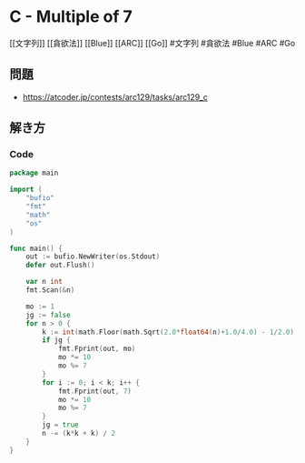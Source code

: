 # C - Multiple of 7
[[文字列]] [[貪欲法]] [[Blue]] [[ARC]] [[Go]]
#文字列 #貪欲法 #Blue #ARC #Go 

## 問題
- https://atcoder.jp/contests/arc129/tasks/arc129_c

## 解き方
### Code
```go
package main

import (
	"bufio"
	"fmt"
	"math"
	"os"
)

func main() {
	out := bufio.NewWriter(os.Stdout)
	defer out.Flush()

	var n int
	fmt.Scan(&n)

	mo := 1
	jg := false
	for n > 0 {
		k := int(math.Floor(math.Sqrt(2.0*float64(n)+1.0/4.0) - 1/2.0))
		if jg {
			fmt.Fprint(out, mo)
			mo *= 10
			mo %= 7
		}
		for i := 0; i < k; i++ {
			fmt.Fprint(out, 7)
			mo *= 10
			mo %= 7
		}
		jg = true
		n -= (k*k + k) / 2
	}
}
```